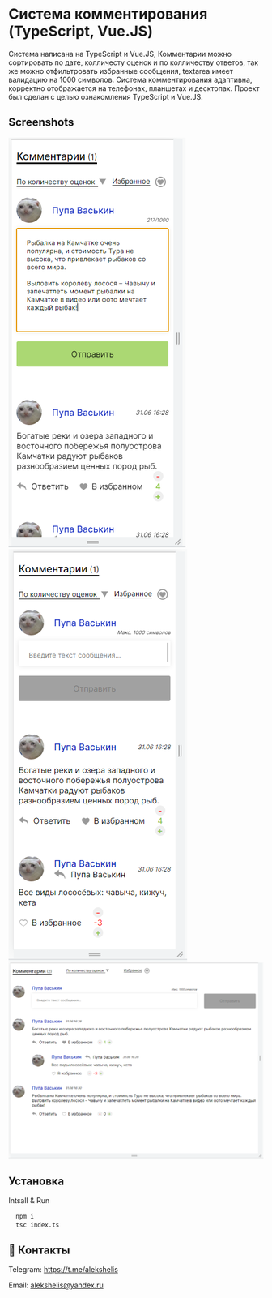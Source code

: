
# Система комментирования (TypeScript, Vue.JS)

 Система написана на TypeScript и Vue.JS, Комментарии можно сортировать по дате, колличесту оценок и по колличеству ответов, так же можно отфильтровать избранные сообщения, textarea имеет валидацию на 1000 символов. Система комментирования адаптивна, корректно отображается на телефонах, планшетах и десктопах. Проект был сделан с целью ознакомления TypeScript и Vue.JS.
## Screenshots

![App Screenshot](icons/2023-07-31_16-30-11.png) ![App Screenshot](icons/2023-07-31_16-29-28.png) ![App Screenshot](icons/2023-07-31_16-30-51.png)

## Установка

Intsall & Run
```bash
  npm i
  tsc index.ts
```


## 🚀 Контакты


Telegram: https://t.me/alekshelis

Email: alekshelis@yandex.ru